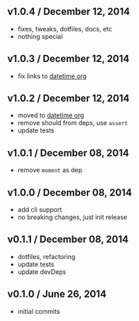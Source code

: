 ## v1.0.4 / December 12, 2014
- fixes, tweaks, dotfiles, docs, etc
- nothing special

## v1.0.3 / December 12, 2014
- fix links to [datetime org][datetime-url]

## v1.0.2 / December 12, 2014
- moved to [datetime org][datetime-url]
- remove should from deps, use `assert`
- update tests

## v1.0.1 / December 08, 2014
- remove `moment` as dep

## v1.0.0 / December 08, 2014
- add cli support
- no breaking changes, just init release

## v0.1.1 / December 08, 2014
- dotfiles, refactoring
- update tests
- update devDeps

## v0.1.0 / June 26, 2014
- initial commits


[datetime-url]: https://github.com/datetime
